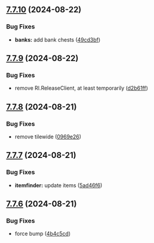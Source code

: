 ## [7.7.10](https://github.com/Torwent/SRL-T/compare/v7.7.9...v7.7.10) (2024-08-22)


### Bug Fixes

* **banks:** add bank chests ([49cd3bf](https://github.com/Torwent/SRL-T/commit/49cd3bff08e5e991b7b5362de21b94f782f11fd6))



## [7.7.9](https://github.com/Torwent/SRL-T/compare/v7.7.8...v7.7.9) (2024-08-22)


### Bug Fixes

* remove RI.ReleaseClient, at least temporarily ([d2b61ff](https://github.com/Torwent/SRL-T/commit/d2b61ff4018685926b072894ec7d20e2a5a1f806))



## [7.7.8](https://github.com/Torwent/SRL-T/compare/v7.7.7...v7.7.8) (2024-08-21)


### Bug Fixes

* remove tilewide ([0969e26](https://github.com/Torwent/SRL-T/commit/0969e2639433a53e4a0805b48963cf4797840a8e))



## [7.7.7](https://github.com/Torwent/SRL-T/compare/v7.7.6...v7.7.7) (2024-08-21)


### Bug Fixes

* **itemfinder:** update items ([5ad46f6](https://github.com/Torwent/SRL-T/commit/5ad46f668b964dfa80d1810b98fc5c61a8371d91))



## [7.7.6](https://github.com/Torwent/SRL-T/compare/v7.7.5...v7.7.6) (2024-08-21)


### Bug Fixes

* force bump ([4b4c5cd](https://github.com/Torwent/SRL-T/commit/4b4c5cd3ecde197dea1dd55cbcf873aa2ea1ae7c))



